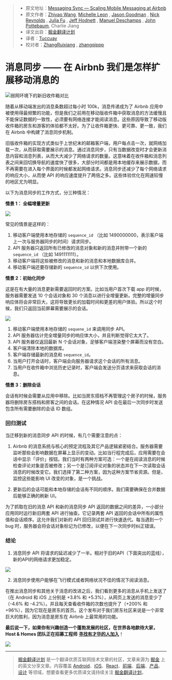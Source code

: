 > * 原文地址：[Messaging Sync — Scaling Mobile Messaging at Airbnb](https://medium.com/airbnb-engineering/messaging-sync-scaling-mobile-messaging-at-airbnb-659142036f06)
> * 原文作者：[Zhiyao Wang](https://medium.com/@zhiyaowang), [Michelle Leon](https://medium.com/@mkleon) , [Jason Goodman](https://medium.com/@jasonkgoodman) , [Nick Reynolds](https://medium.com/@thenickreynolds) , [Julia Fu](https://medium.com/@chengxiaofu) , [Jeff Hodnett](http://www.jeffhodnett.com/) , [Manuel Deschamps](https://medium.com/@manuel) , [John Pottebaum](https://medium.com/@johnpottebaum), Charlie Jiang
> * 译文出自：[掘金翻译计划](https://github.com/xitu/gold-miner)
> * 译者：[Tuccuay](https://www.tuccuay.com)
> * 校对者：[ZhangRuixiang](https://github.com/ZhangRuixiang) , [zhangqippp](https://github.com/zhangqippp)

# 消息同步 —— 在 Airbnb 我们是怎样扩展移动消息的

![弱网环境下的新旧收件箱对比](https://cdn-images-1.medium.com/max/800/1*fZpQ95jk81Ae7tqpkXNIwA.gif)

随着从移动端发出的消息条数超过每小时 100k，消息传递成为了 Airbnb 应用中被使用得最频繁的功能，但是我们之前用在移动版收件箱中获取消息的方法缓慢且不能保证数据的一致性，必须要有网络连接才能阅读消息。这些原因导致了移动版收件箱的房东和游客的体验都不太好。为了让收件箱更快、更可靠、更一致，我们在 Airbnb 中构建了消息同步机制。

旧版收件箱的实现方式类似于上世纪末的邮箱客户端，用户每点击一次，就网络加载一次，从而获取需要展示的消息。通过消息同步，只有当数据改变时才会更新消息内容和消息列表，从而大大减少了网络请求的数量。这意味着在收件箱和消息列表之间来回切换导航的速度快了很多，大部分时间都是用本地缓存来展示数据，而不再需要在进入每个界面的时候都发起网络请求。消息同步还减少了每个网络请求的响应大小，从而使 API 的响应速度提升了两倍之多。这些体验优化在网速较慢的地区尤为明显。

以下为消息同步的工作方式，分三种情况：

**情景 1： 全幅增量更新**

![](https://cdn-images-1.medium.com/max/800/1*RqXfpzXiZ2nudOrEPA7Dvg.png)

常见的情景是这样的：

1. 移动客户端使用本地存储的 `sequence_id` （比如 1490000000，表示客户端上一次与服务器同步的时间）请求同步。
2. API 服务器只返回所有已修改的消息对象和新的消息并附带一个新的 `sequence_id` （比如 1491111111）。
3. 移动客户端将这些被修改的消息和新的消息和本地数据库合并。
4. 移动客户端还要存储新的 `sequence_id` 以供下次使用。

**情景 2：初始化同步**

这是在有大量的消息更新需要返回时的方案。比如当用户首次下载 app 的时候，服务器需要发送 10 个会话对象和 30 个消息以进行全增量更新。完整的增量同步响应体将会非常巨大，这将导致更长的加载时间和更差的用户体验。所以这个时候，我们只返回当前屏幕需要展示的会话。

![](https://cdn-images-1.medium.com/max/800/1*0NQo4EQtq4A6ZcD0I-FGCQ.png)

1. 移动客户端使用本地存储的 `sequene_id` 来调用同步 API。
2. API 服务器估计完全增量同步的响应体大小，并且判断觉得它太大了。
3. API 服务器仅返回最新 N 个会话对象，足够客户端渲染整个屏幕而没有空白。
4. 客户端清除本地的数据库。
5. 客户端存储最新的消息和 `sequence_id`。
6. 当用户打开会话时，客户端会向服务器请求这个会话的所有消息。
7. 当用户在收件箱中浏览历史记录时，客户端会发送分页请求来获取会话的消息。

**情景 3：删除会话**

会话有时候会需要从应用中移除。比如当房东搭档不再管理这个房子的时候，服务器将删除房东搭档和房客之间的会话。在这种情况 API 会在最后一次同步时发送包含所有需要删除的会话 ID 数组。

### 回归测试

当迁移到新的消息同步 API 的时候，有几个需要注意的点：

1. Airbnb 的消息系统与核心的预定流程及其它产品逻辑紧密结合。服务器需要监听那些会影响数据在屏幕上显示的变动。比如当行程完成后，应用需要在会话中显示「评价」按钮。我们当时有两种方案可选：一个是在阅读消息的时候检查评论对象是否被修改；另一个是订阅评论对象的状态并在下一次读取会话消息的时候改变它。我们选择了第二种方案，因为这种方案节省资源。但是，监控这些能影响 UI 改变的对象，是一个挑战。

2. 更新后的会话可能和本地存储的会话有不同的顺序。我们需要确保在合并数据后能够正确的刷新 UI。

为了抓取在旧的消息 API 和新的消息同步 API 返回的数据之间的差异，一小部分应用同时运行新旧两套 API 进行抽查。它记录两套 API 返回的会话中所有的属性值和会话顺序。这允许我们对新的 API 回归测试并进行快速迭代。每当遇到一个 bug 时，服务器会将会话对象标记为已修改，以便在下一次同步时纠正错误。

### 结论

1. 消息同步 API 将请求的延迟减少了一半。相对于旧的API（下面突出的蓝线），新的API的网络请求更加稳定。

![](https://cdn-images-1.medium.com/max/800/1*SbTsdzUkh9miVCbZScBKCQ.png)

2. 消息同步使用户能够在飞行模式或者网络状况不佳的情况下阅读消息。

在推出消息同步和其他关于消息的改进之后，我们看到更多的消息从手机上发送了（在 Android 和 iOS 上分别是 +3.8% 和 +5.3%），从网页上发送的消息变少了（-4.6% 和 -4.2%）。并且每天查看收件箱的次数也提升了（+200% 和 +96%），因为它现在是房东的首页。这个发布对于我们房东社区来说是一个非常巨大的胜利，因为消息是房东在 Airbnb 上最常用的功能。

**最后说一下，如果你有兴趣创造一个蓬勃发展的社区，在世界各地款待大家，Host & Homes 团队正在招募工程师** [**寻找有才华的人加入**](https://www.airbnb.com/careers/departments/engineering)！

![](https://cdn-images-1.medium.com/max/2000/1*XMOMFask2IOSeOQznGLe7Q.png)

---

> [掘金翻译计划](https://github.com/xitu/gold-miner) 是一个翻译优质互联网技术文章的社区，文章来源为 [掘金](https://juejin.im) 上的英文分享文章。内容覆盖 [Android](https://github.com/xitu/gold-miner#android)、[iOS](https://github.com/xitu/gold-miner#ios)、[React](https://github.com/xitu/gold-miner#react)、[前端](https://github.com/xitu/gold-miner#前端)、[后端](https://github.com/xitu/gold-miner#后端)、[产品](https://github.com/xitu/gold-miner#产品)、[设计](https://github.com/xitu/gold-miner#设计) 等领域，想要查看更多优质译文请持续关注 [掘金翻译计划](https://github.com/xitu/gold-miner)。
